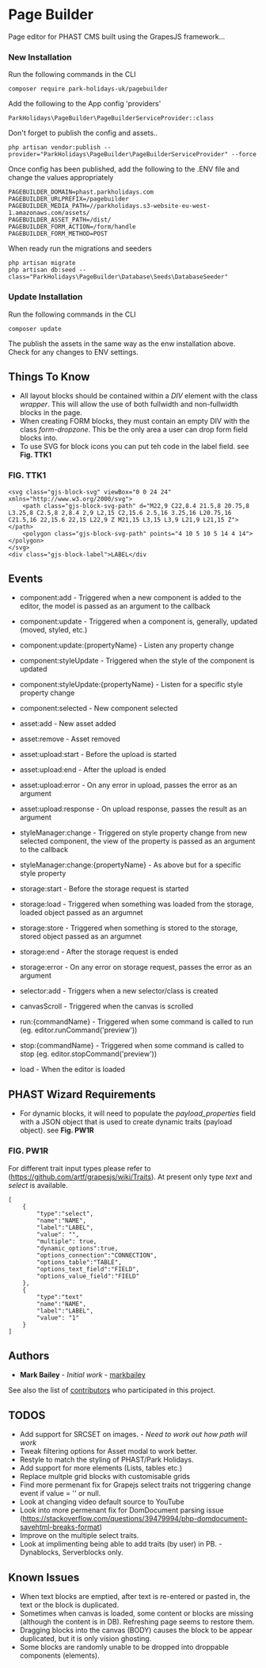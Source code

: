 # Page Builder

Page editor for PHAST CMS built using the GrapesJS framework...

### New Installation

Run the following commands in the CLI

```
composer require park-holidays-uk/pagebuilder
```

Add the following to the App config 'providers'

```
ParkHolidays\PageBuilder\PageBuilderServiceProvider::class
```

Don't forget to publish the config and assets..

```
php artisan vendor:publish --provider="ParkHolidays\PageBuilder\PageBuilderServiceProvider" --force
```

Once config has been published, add the following to the .ENV file and change the values appropriately

```
PAGEBUILDER_DOMAIN=phast.parkholidays.com
PAGEBUILDER_URLPREFIX=/pagebuilder
PAGEBUILDER_MEDIA_PATH=//parkholidays.s3-website-eu-west-1.amazonaws.com/assets/
PAGEBUILDER_ASSET_PATH=/dist/
PAGEBUILDER_FORM_ACTION=/form/handle
PAGEBUILDER_FORM_METHOD=POST
```

When ready run the migrations and seeders

```
php artisan migrate
php artisan db:seed --class="ParkHolidays\PageBuilder\Database\Seeds\DatabaseSeeder"
```

### Update Installation

Run the following commands in the CLI

```
composer update
```

The publish the assets in the same way as the enw installation above.
Check for any changes to ENV settings.

## Things To Know

* All layout blocks should be contained within a *DIV* element with the class *wrapper*. This will allow the use of both fullwidth and non-fullwidth blocks in the page.
* When creating FORM blocks, they must contain an empty DIV with the class *form-dropzone*. This be the only area a user can drop form field blocks into.
* To use SVG for block icons you can put teh code in the label field. see **Fig. TTK1**

### FIG. TTK1

```
<svg class="gjs-block-svg" viewBox="0 0 24 24" xmlns="http://www.w3.org/2000/svg">
    <path class="gjs-block-svg-path" d="M22,9 C22,8.4 21.5,8 20.75,8 L3.25,8 C2.5,8 2,8.4 2,9 L2,15 C2,15.6 2.5,16 3.25,16 L20.75,16 C21.5,16 22,15.6 22,15 L22,9 Z M21,15 L3,15 L3,9 L21,9 L21,15 Z"></path>
    <polygon class="gjs-block-svg-path" points="4 10 5 10 5 14 4 14"></polygon>
</svg>
<div class="gjs-block-label">LABEL</div
```

## Events

* component:add - Triggered when a new component is added to the editor, the model is passed as an argument to the callback
* component:update - Triggered when a component is, generally, updated (moved, styled, etc.)
* component:update:{propertyName} - Listen any property change
* component:styleUpdate - Triggered when the style of the component is updated
* component:styleUpdate:{propertyName} - Listen for a specific style property change
* component:selected - New component selected

* asset:add - New asset added
* asset:remove - Asset removed
* asset:upload:start - Before the upload is started
* asset:upload:end - After the upload is ended
* asset:upload:error - On any error in upload, passes the error as an argument
* asset:upload:response - On upload response, passes the result as an argument

* styleManager:change - Triggered on style property change from new selected component, the view of the property is passed as an argument to the callback
* styleManager:change:{propertyName} - As above but for a specific style property

* storage:start - Before the storage request is started
* storage:load - Triggered when something was loaded from the storage, loaded object passed as an argumnet
* storage:store - Triggered when something is stored to the storage, stored object passed as an argumnet
* storage:end - After the storage request is ended
* storage:error - On any error on storage request, passes the error as an argument

* selector:add - Triggers when a new selector/class is created
* canvasScroll - Triggered when the canvas is scrolled

* run:{commandName} - Triggered when some command is called to run (eg. editor.runCommand('preview'))
* stop:{commandName} - Triggered when some command is called to stop (eg. editor.stopCommand('preview'))
* load - When the editor is loaded

## PHAST Wizard Requirements

* For dynamic blocks, it will need to populate the *payload_properties* field with a JSON object that is used to create dynamic traits (payload object). see **Fig. PW1R**

### FIG. PW1R
For different trait input types please refer to (https://github.com/artf/grapesjs/wiki/Traits).
At present only type *text* and *select* is available.
```
[
    {
        "type":"select",
        "name":"NAME",
        "label":"LABEL", 
        "value": "", 
        "multiple": true,
        "dynamic_options":true, 
        "options_connection":"CONNECTION",
        "options_table":"TABLE",
        "options_text_field":"FIELD",
        "options_value_field":"FIELD"
    },
    {
        "type":"text"
        "name":"NAME", 
        "label":"LABEL",
        "value": "1"
    }
]
```

## Authors

* **Mark Bailey** - *Initial work* - [markbailey](https://github.com/markbailey)

See also the list of [contributors](https://github.com/park-holidays-uk/pagebuilder/contributors) who participated in this project.

## TODOS

* Add support for SRCSET on images. - *Need to work out how path will work*
* Tweak filtering options for Asset modal to work better.
* Restyle to match the styling of PHAST/Park Holidays.
* Add support for more elements (Lists, tables etc.)
* Replace multple grid blocks with customisable grids
* Find more permenant fix for Grapejs select traits not triggering change event if value = '' or null.
* Look at changing video default source to YouTube
* Look into more permenant fix for DomDocument parsing issue (https://stackoverflow.com/questions/39479994/php-domdocument-savehtml-breaks-format)
* Improve on the multiple select traits.
* Look at implimenting being able to add traits (by user) in PB. - Dynablocks, Serverblocks only.

## Known Issues

* When text blocks are emptied, after text is re-entered or pasted in, the text or the block is duplicated.
* Sometimes when canvas is loaded, some content or blocks are missing (although the content is in DB). Refreshing page seems to restore them.
* Dragging blocks into the canvas (BODY) causes the block to be appear duplicated, but it is only vision ghosting.
* Some blocks are randomly unable to be dropped into droppable components (elements).